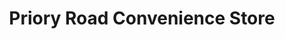 ---
title: "Priory Road Convenience Store"
url: /durham/priory-road-convenience-store/
shop: convenience
---